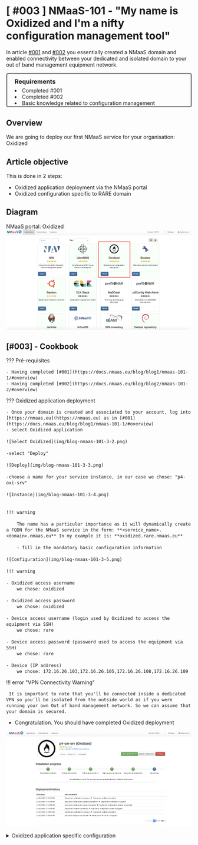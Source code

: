 # [ #003 ] NMaaS-101 - "My name is Oxidized and I'm a nifty configuration management tool"

In article [#001](https://docs.nmaas.eu/blog/blog1/nmaas-101-1/#overview) and [#002](https://docs.nmaas.eu/blog/blog2/nmaas-101-2/#overview) you essentially created a NMaaS domain and enabled connectivity between your dedicated and isolated domain to your out of band management equipment network.

<div style="border: 3px solid gray; border-radius: 5px; padding-left: 20px;">

<h3 style="margin: 0.6em 0 0.4em;">Requirements</h3>
<li>Completed #001</li> 
<li>Completed #002</li>
<li>Basic knowledge related to configuration management</li>

</div>

## Overview

We are going to deploy our first NMaaS service for your organisation: Oxidized

## Article objective

This is done in 2 steps:

- Oxidized application deployment via the NMaaS portal
- Oxidized configuration specific to RARE domain

## Diagram

NMaaS portal: Oxidized
![Diagram](img/blog-nmaas-101-3-1.png)

## [#003] - Cookbook

??? Pré-requisites

    - Having completed [#001](https://docs.nmaas.eu/blog/blog1/nmaas-101-1/#overview)
    - Having completed [#002](https://docs.nmaas.eu/blog/blog2/nmaas-101-2/#overview)



??? Oxidized application deployment

    - Once your domain is created and associated to your account, log into [https://nmaas.eu](https://nmaas.eu) as in [#001](https://docs.nmaas.eu/blog/blog1/nmaas-101-1/#overview)
    - select Oxidized application 

    ![Select Oxidized](img/blog-nmaas-101-3-2.png)

    -select "Deploy" 

    ![Deploy](img/blog-nmaas-101-3-3.png)

    -choose a name for your service instance, in our case we chose: "p4-oxi-srv"

    ![Instance](img/blog-nmaas-101-3-4.png)


    !!! warning

        The name has a particular importance as it will dynamically create a FQDN for the NMaaS service in the form: **<service_name>.<domain>.nmaas.eu** In my example it is: **oxidized.rare.nmaas.eu**

        - fill in the mandatory basic configuration information

    ![Configuration](img/blog-nmaas-101-3-5.png)

    !!! warning 

    - Oxidized access username
        we chose: oxidized

    - Oxidized access password
        we chose: oxidized

    - Device access username (login used by Oxidized to access the equipment via SSH)
        we chose: rare

    - Device access password (password used to access the equipment via SSH)
        we chose: rare

    - Device (IP address)
        we chose: 172.16.26.103,172.16.26.105,172.16.26.108,172.16.26.109 

!!! error "VPN Connectivity Warning"

     It is important to note that you'll be connected inside a dedicated VPN so you'll be isolated from the outside world as if you were running your own Out of band management network. So we can assume that your domain is secured.

- Congratulation. You should have completed Oxidized deployment

![Configuration](img/blog-nmaas-101-3-6.png)



<details>
<summary>Oxidized application specific configuration</summary>

In the RARE domain we had a specific requirement that requires a specific profiles for the RARE network equipment.

We are using then NMaaS configuration feature (also refer to NMaaS configuration process), which actually will provide us the way to alter Oxidized configuration software.
<li>From the NMaaS portal service instance page select "Update configuration" button </li>

<img src="../img/blog-nmaas-101-3-7.png" width="550">

<li>you should be provided a git command that will let you clone your Oxidized NMaaS configuration repository</li>

<img src="../img/blog-nmaas-101-3-8.png" width="550">



</details>

